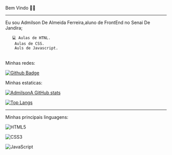 Bem Vindo 🙋‍♂️

<hr>

Eu sou Admilson De Almeida Ferreira,aluno de FrontEnd no Senai De Jandira;
   
       💻 Aulas de HTNL.
        Aulas de CSS.
        Auls de Javascript.       
<br>
Minhas redes:

[![Github Badge](https://img.shields.io/badge/-Github-000?style=flat-square&logo=Github&logoColor=white&link=https://github.com/AdmilsonA)](https://github.com/AdmilsonA)

Minhas estaticas:

[![AdmilsonA GitHub stats](https://github-readme-stats.vercel.app/api?username=AdmilsonA)](https://github.com/AdmilsonA/github-readme-stats)

[![Top Langs](https://github-readme-stats.vercel.app/api/top-langs/?username=AdmilsonA&layout=compact)](https://github.com/AdmilsonA/github-readme-stats)

<hr>

Minhas principais linguagens:

![HTML5](https://img.shields.io/badge/html5-%23E34F26.svg?style=for-the-badge&logo=html5&logoColor=white)

![CSS3](https://img.shields.io/badge/css3-%231572B6.svg?style=for-the-badge&logo=css3&logoColor=white) 
 
![JavaScript](https://img.shields.io/badge/javascript-%23323330.svg?style=for-the-badge&logo=javascript&logoColor=%23F7DF1E)







